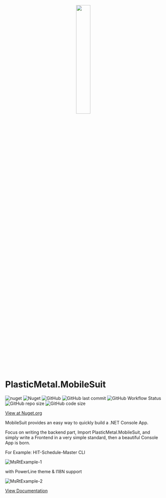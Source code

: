 <div  align=center>
    <img src="https://raw.githubusercontent.com/Plastic-Metal/MobileSuit/main/images/Plastic-Metal.png" width = 30% height = 30%  />
</div>

# PlasticMetal.MobileSuit

![nuget](https://img.shields.io/nuget/v/PlasticMetal.MobileSuit?style=flat-square) 
![Nuget](https://img.shields.io/nuget/dt/PlasticMetal.MobileSuit?style=flat-square)
![GitHub](https://img.shields.io/github/license/Plastic-Metal/MobileSuit?style=flat-square)
![GitHub last commit](https://img.shields.io/github/last-commit/Plastic-Metal/MobileSuit?style=flat-square)
![GitHub Workflow Status](https://img.shields.io/github/workflow/status/Plastic-Metal/MobileSuit/publish_to_nuget?style=flat-square)
![GitHub repo size](https://img.shields.io/github/repo-size/Plastic-Metal/MobileSuit?style=flat-square)
![GitHub code size](https://img.shields.io/github/languages/code-size/Plastic-Metal/MobileSuit?style=flat-square)



[View at Nuget.org](https://www.nuget.org/packages/PlasticMetal.MobileSuit/)

MobileSuit provides an easy way to quickly build a .NET Console App.

Focus on writing the backend part, Import PlasticMetal.MobileSuit, and simply write a Frontend in a very simple standard, then a beautiful Console App is born.

For Example: HIT-Schedule-Master CLI 

![MsRtExample-1](https://raw.githubusercontent.com/Plastic-Metal/MobileSuit/main/images/MsRtExample-1.png)

with PowerLine theme & I18N support

![MsRtExample-2](https://raw.githubusercontent.com/Plastic-Metal/MobileSuit/main/images/MsRtExample-2.png)

[View Documentation](https://plastic-metal.github.io/MobileSuit/)